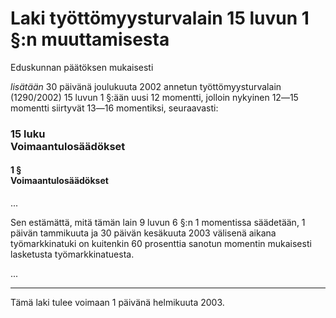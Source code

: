 # Laki työttömyysturvalain 15 luvun 1 §:n muuttamisesta 

Eduskunnan päätöksen mukaisesti

_lisätään_ 30 päivänä joulukuuta 2002 annetun työttömyysturvalain (1290/2002) 15 luvun 1 §:ään uusi 12 momentti, jolloin nykyinen 12―15 momentti siirtyvät 13―16 momentiksi, seuraavasti:

### 15 luku<br>Voimaantulosäädökset

#### 1 §<br>Voimaantulosäädökset

...

Sen estämättä, mitä tämän lain 9 luvun 6 §:n 1 momentissa säädetään, 1 päivän tammikuuta ja 30 päivän kesäkuuta 2003 välisenä aikana työmarkkinatuki on kuitenkin 60 prosenttia sanotun momentin mukaisesti lasketusta työmarkkinatuesta.

...

---

Tämä laki tulee voimaan 1 päivänä helmikuuta 2003.
